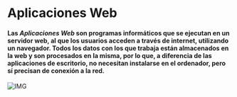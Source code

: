 # Aplicaciones Web
####  Las *Aplicaciones Web* son programas informáticos que se ejecutan en un servidor web, al que los usuarios acceden a través de internet, utilizando un navegador. Todos los datos con los que trabaja están almacenados en la web y son procesados en la misma, por lo que, a diferencia de las aplicaciones de escritorio, no necesitan instalarse en el ordenador, pero sí precisan de conexión a la red.

![IMG](https://www.redeszone.net/app/uploads-redeszone.net/2022/03/estudios-desarrollador-web.jpg)
